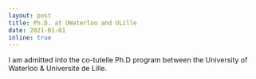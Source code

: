 ```yaml
---
layout: post
title: Ph.D. at UWaterloo and ULille
date: 2021-01-01
inline: true
---
```


I am admitted into the co-tutelle Ph.D program between the University of Waterloo & Université de Lille.